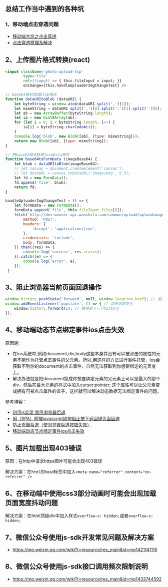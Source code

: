 ## 总结工作当中遇到的各种坑

### 1、移动端点击穿透问题
- [移动端大坑之点击穿透](https://blog.csdn.net/kao5585682/article/details/69529430 "移动端大坑之点击穿透")
- [点击穿透原理及解决](https://blog.csdn.net/qq_17746623/article/details/55805425 "点击穿透原理及解决")

## 2、上传图片格式转换(react)
```html
<input className='photo-upload-tip'
        type='file'
        ref={(input) => { this.fileInput = input; }}
        onChange={this.handleUploaderImgChangeTest} />
```
```javascript
// base64格式转成blob格式
function dataURItoBlob (dataURI) {
    let byteString = window.atob(dataURI.split(',')[1]);
    let mimeString = dataURI.split(',')[0].split(':')[1].split('')[0];
    let ab = new ArrayBuffer(byteString.length);
    let ia = new Uint8Array(ab);
    for (let i = 0; i < byteString.length; i++) {
        ia[i] = byteString.charCodeAt(i);
    }
    console.log('blob', new Blob([ab], {type: mimeString}));
    return new Blob([ab], {type: mimeString});
}

// 把base64格式转成formData格式
function base64toFormData (imageBase64) {
    let blob = dataURItoBlob(imageBase64);
    // let canvas = document.createElement('canvas');
    // let dataURL = canvas.toDataURL('image/png', 0.5);
    let fd = new FormData();
    fd.append('file', blob);
    return fd;
}

handleUploaderImgChangeTest = () => {
    let formData = new FormData();
    formData.append('file', this.fileInput.files[0]);
    fetch('http://dev-wxuser-api.wanshifu.com/common/upload/uploadimage', {
        method: 'POST',
        headers: {
            'Accept': 'application/json',
        },
        credentials: 'include',
        body: formData,
    }).then((res) => {
        console.log('success', res.status);
    }).catch((e) => {
        console.log('error', e);
    });
 }
```
## 3、阻止浏览器当前页面回退操作
```javascript
window.history.pushState('forward', null, window.location.href); // 首先在当前页面创建一个新的history实体
window.addEventListener('popstate', () => { // 监听状态变化
    window.history.forward(1); // 跳转到下一个history
});
```
## 4、移动端动态节点绑定事件ios点击失效
原因是:
- 在ios系统中,例如document,div,body这些本身并没有可以被点击的属性的元素不能作为托管点击事件的父元素。所以,用这样的方法进行事件托管，ios会获取不到你的document的点击事件，自然无法获取到你想要绑定的元素身上。
- 解决办法就是把document换成你想要绑定元素的父元素上可以是最大的那个div，然后在最大元素的样式中加入cursor:pointer; 这个属性可以让父元素变成拥有可被点击属性的盒子，这样就可以解决动态数据无法绑定事件的问题。

参考博客：
- [利用js实现 禁用浏览器后退](https://blog.csdn.net/zc474235918/article/details/53138553)
- [用（SPA）前端javascript如何阻止按下返回键页面回退](https://blog.csdn.net/cjd6568358/article/details/70077935)
- [防止页面后退（使浏览器后退按钮失效）](https://www.cnblogs.com/webzwf/p/5714385.html)
- [移动端动态节点绑定事件ios点击失效](https://blog.csdn.net/lunhui1994_/article/details/73801411)

## 5、图片加载出现403错误
原因：在http中请求https图片可能会出现403错误  

解决方案：在`html`的`head`标签中加入`<meta name="referrer" content="no-referrer" />`

## 6、在移动端中使用css3部分动画时可能会出现加载页面宽度抖动问题
解决方案：在html顶级div中加入样式`overflow-x: hidden;`或者`overflow-x: hidden;`

## 7、微信公众号使用js-sdk开发常见问题及解决方案
- https://mp.weixin.qq.com/wiki?t=resource/res_main&id=mp1421141115

## 8、微信公众号使用js-sdk接口调用频次限制说明
- https://mp.weixin.qq.com/wiki?t=resource/res_main&id=mp1433744592

